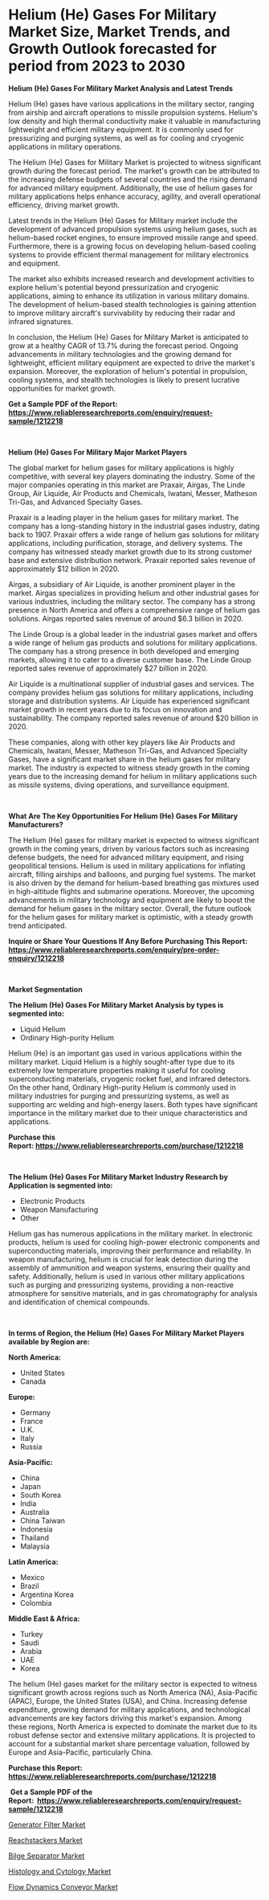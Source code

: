 <p><h1>Helium (He) Gases For Military Market Size, Market Trends, and Growth Outlook forecasted for period from 2023 to 2030</h1></p><p><strong>Helium (He) Gases For Military Market Analysis and Latest Trends</strong></p>
<p><p>Helium (He) gases have various applications in the military sector, ranging from airship and aircraft operations to missile propulsion systems. Helium's low density and high thermal conductivity make it valuable in manufacturing lightweight and efficient military equipment. It is commonly used for pressurizing and purging systems, as well as for cooling and cryogenic applications in military operations.</p><p>The Helium (He) Gases for Military Market is projected to witness significant growth during the forecast period. The market's growth can be attributed to the increasing defense budgets of several countries and the rising demand for advanced military equipment. Additionally, the use of helium gases for military applications helps enhance accuracy, agility, and overall operational efficiency, driving market growth.</p><p>Latest trends in the Helium (He) Gases for Military market include the development of advanced propulsion systems using helium gases, such as helium-based rocket engines, to ensure improved missile range and speed. Furthermore, there is a growing focus on developing helium-based cooling systems to provide efficient thermal management for military electronics and equipment.</p><p>The market also exhibits increased research and development activities to explore helium's potential beyond pressurization and cryogenic applications, aiming to enhance its utilization in various military domains. The development of helium-based stealth technologies is gaining attention to improve military aircraft's survivability by reducing their radar and infrared signatures.</p><p>In conclusion, the Helium (He) Gases for Military Market is anticipated to grow at a healthy CAGR of 13.7% during the forecast period. Ongoing advancements in military technologies and the growing demand for lightweight, efficient military equipment are expected to drive the market's expansion. Moreover, the exploration of helium's potential in propulsion, cooling systems, and stealth technologies is likely to present lucrative opportunities for market growth.</p></p>
<p><strong>Get a Sample PDF of the Report:&nbsp; <a href="https://www.reliableresearchreports.com/enquiry/request-sample/1212218">https://www.reliableresearchreports.com/enquiry/request-sample/1212218</a></strong></p>
<p>&nbsp;</p>
<p><strong>Helium (He) Gases For Military Major Market Players</strong></p>
<p><p>The global market for helium gases for military applications is highly competitive, with several key players dominating the industry. Some of the major companies operating in this market are Praxair, Airgas, The Linde Group, Air Liquide, Air Products and Chemicals, Iwatani, Messer, Matheson Tri-Gas, and Advanced Specialty Gases.</p><p>Praxair is a leading player in the helium gases for military market. The company has a long-standing history in the industrial gases industry, dating back to 1907. Praxair offers a wide range of helium gas solutions for military applications, including purification, storage, and delivery systems. The company has witnessed steady market growth due to its strong customer base and extensive distribution network. Praxair reported sales revenue of approximately $12 billion in 2020.</p><p>Airgas, a subsidiary of Air Liquide, is another prominent player in the market. Airgas specializes in providing helium and other industrial gases for various industries, including the military sector. The company has a strong presence in North America and offers a comprehensive range of helium gas solutions. Airgas reported sales revenue of around $6.3 billion in 2020.</p><p>The Linde Group is a global leader in the industrial gases market and offers a wide range of helium gas products and solutions for military applications. The company has a strong presence in both developed and emerging markets, allowing it to cater to a diverse customer base. The Linde Group reported sales revenue of approximately $27 billion in 2020.</p><p>Air Liquide is a multinational supplier of industrial gases and services. The company provides helium gas solutions for military applications, including storage and distribution systems. Air Liquide has experienced significant market growth in recent years due to its focus on innovation and sustainability. The company reported sales revenue of around $20 billion in 2020.</p><p>These companies, along with other key players like Air Products and Chemicals, Iwatani, Messer, Matheson Tri-Gas, and Advanced Specialty Gases, have a significant market share in the helium gases for military market. The industry is expected to witness steady growth in the coming years due to the increasing demand for helium in military applications such as missile systems, diving operations, and surveillance equipment.</p></p>
<p>&nbsp;</p>
<p><strong>What Are The Key Opportunities For Helium (He) Gases For Military Manufacturers?</strong></p>
<p><p>The Helium (He) gases for military market is expected to witness significant growth in the coming years, driven by various factors such as increasing defense budgets, the need for advanced military equipment, and rising geopolitical tensions. Helium is used in military applications for inflating aircraft, filling airships and balloons, and purging fuel systems. The market is also driven by the demand for helium-based breathing gas mixtures used in high-altitude flights and submarine operations. Moreover, the upcoming advancements in military technology and equipment are likely to boost the demand for helium gases in the military sector. Overall, the future outlook for the helium gases for military market is optimistic, with a steady growth trend anticipated.</p></p>
<p><strong>Inquire or Share Your Questions If Any Before Purchasing This Report: <a href="https://www.reliableresearchreports.com/enquiry/pre-order-enquiry/1212218">https://www.reliableresearchreports.com/enquiry/pre-order-enquiry/1212218</a></strong></p>
<p>&nbsp;</p>
<p><strong>Market Segmentation</strong></p>
<p><strong>The Helium (He) Gases For Military Market Analysis by types is segmented into:</strong></p>
<p><ul><li>Liquid Helium</li><li>Ordinary High-purity Helium</li></ul></p>
<p><p>Helium (He) is an important gas used in various applications within the military market. Liquid Helium is a highly sought-after type due to its extremely low temperature properties making it useful for cooling superconducting materials, cryogenic rocket fuel, and infrared detectors. On the other hand, Ordinary High-purity Helium is commonly used in military industries for purging and pressurizing systems, as well as supporting arc welding and high-energy lasers. Both types have significant importance in the military market due to their unique characteristics and applications.</p></p>
<p><strong>Purchase this Report:&nbsp;<a href="https://www.reliableresearchreports.com/purchase/1212218">https://www.reliableresearchreports.com/purchase/1212218</a></strong></p>
<p>&nbsp;</p>
<p><strong>The Helium (He) Gases For Military Market Industry Research by Application is segmented into:</strong></p>
<p><ul><li>Electronic Products</li><li>Weapon Manufacturing</li><li>Other</li></ul></p>
<p><p>Helium gas has numerous applications in the military market. In electronic products, helium is used for cooling high-power electronic components and superconducting materials, improving their performance and reliability. In weapon manufacturing, helium is crucial for leak detection during the assembly of ammunition and weapon systems, ensuring their quality and safety. Additionally, helium is used in various other military applications such as purging and pressurizing systems, providing a non-reactive atmosphere for sensitive materials, and in gas chromatography for analysis and identification of chemical compounds.</p></p>
<p>&nbsp;</p>
<p><strong>In terms of Region, the Helium (He) Gases For Military Market Players available by Region are:</strong></p>
<p>
    <p> <strong> North America: </strong>
        <ul>
            <li>United States</li>
            <li>Canada</li>
        </ul>
        </p> 
    <p> <strong> Europe: </strong>
        <ul>
            <li>Germany</li>
            <li>France</li>
            <li>U.K.</li>
            <li>Italy</li>
            <li>Russia</li>
        </ul>
        </p> 
    <p> <strong> Asia-Pacific: </strong>
        <ul>
            <li>China</li>
            <li>Japan</li>
            <li>South Korea</li>
            <li>India</li>
            <li>Australia</li>
            <li>China Taiwan</li>
            <li>Indonesia</li>
            <li>Thailand</li>
            <li>Malaysia</li>
        </ul>
        </p> 
    <p> <strong> Latin America: </strong>
        <ul>
            <li>Mexico</li>
            <li>Brazil</li>
            <li>Argentina Korea</li>
            <li>Colombia</li>
        </ul>
        </p> 
    <p> <strong> Middle East & Africa: </strong>
        <ul>
            <li>Turkey</li>
            <li>Saudi</li>
            <li>Arabia</li>
            <li>UAE</li>
            <li>Korea</li>
        </ul>
    </p>
    </p>
<p><p>The helium (He) gases market for the military sector is expected to witness significant growth across regions such as North America (NA), Asia-Pacific (APAC), Europe, the United States (USA), and China. Increasing defense expenditure, growing demand for military applications, and technological advancements are key factors driving this market's expansion. Among these regions, North America is expected to dominate the market due to its robust defense sector and extensive military applications. It is projected to account for a substantial market share percentage valuation, followed by Europe and Asia-Pacific, particularly China.</p></p>
<p><strong>Purchase this Report: <a href="https://www.reliableresearchreports.com/purchase/1212218">https://www.reliableresearchreports.com/purchase/1212218</a></strong></p>
<p>&nbsp;<strong>Get a Sample PDF of the Report:&nbsp;&nbsp;<a href="https://www.reliableresearchreports.com/enquiry/request-sample/1212218">https://www.reliableresearchreports.com/enquiry/request-sample/1212218</a></strong></p>
<p><strong></strong></p>
<p><p><a href="https://medium.com/@shivay151299/generator-filter-market-size-growth-forecast-2023-2030-c064e87fd008">Generator Filter Market</a></p><p><a href="https://github.com/Chiragrp25/Market-Research-Report-List-1/blob/main/reachstackers-market.md">Reachstackers Market</a></p><p><a href="https://medium.com/@santoshh992151/bilge-separator-market-size-growth-forecast-2023-2030-be01894f2beb">Bilge Separator Market</a></p><p><a href="https://www.linkedin.com/pulse/decoding-histology-cytology-market-deep-dive-latest-trends-5q1ze/">Histology and Cytology Market</a></p><p><a href="https://github.com/santosh758595/Market-Research-Report-List-1/blob/main/flow-dynamics-conveyor-market.md">Flow Dynamics Conveyor Market</a></p></p>
